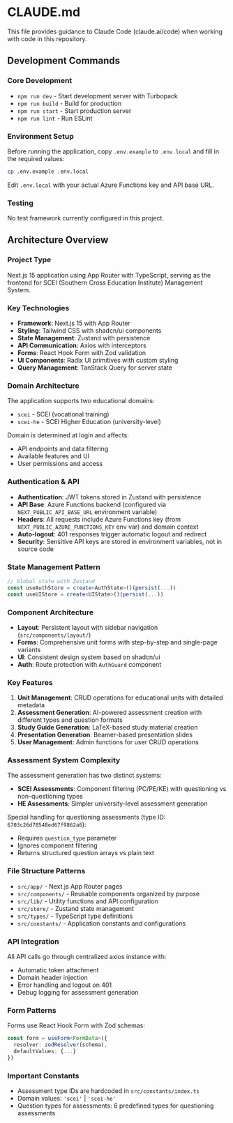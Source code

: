 # CLAUDE.md

This file provides guidance to Claude Code (claude.ai/code) when working with code in this repository.

## Development Commands

### Core Development
- `npm run dev` - Start development server with Turbopack
- `npm run build` - Build for production
- `npm run start` - Start production server
- `npm run lint` - Run ESLint

### Environment Setup
Before running the application, copy `.env.example` to `.env.local` and fill in the required values:
```bash
cp .env.example .env.local
```
Edit `.env.local` with your actual Azure Functions key and API base URL.

### Testing
No test framework currently configured in this project.

## Architecture Overview

### Project Type
Next.js 15 application using App Router with TypeScript, serving as the frontend for SCEI (Southern Cross Education Institute) Management System.

### Key Technologies
- **Framework**: Next.js 15 with App Router
- **Styling**: Tailwind CSS with shadcn/ui components
- **State Management**: Zustand with persistence
- **API Communication**: Axios with interceptors
- **Forms**: React Hook Form with Zod validation
- **UI Components**: Radix UI primitives with custom styling
- **Query Management**: TanStack Query for server state

### Domain Architecture
The application supports two educational domains:
- `scei` - SCEI (vocational training)
- `scei-he` - SCEI Higher Education (university-level)

Domain is determined at login and affects:
- API endpoints and data filtering
- Available features and UI
- User permissions and access

### Authentication & API
- **Authentication**: JWT tokens stored in Zustand with persistence
- **API Base**: Azure Functions backend (configured via `NEXT_PUBLIC_API_BASE_URL` environment variable)
- **Headers**: All requests include Azure Functions key (from `NEXT_PUBLIC_AZURE_FUNCTIONS_KEY` env var) and domain context
- **Auto-logout**: 401 responses trigger automatic logout and redirect
- **Security**: Sensitive API keys are stored in environment variables, not in source code

### State Management Pattern
```typescript
// Global state with Zustand
const useAuthStore = create<AuthState>()(persist(...))
const useUIStore = create<UIState>()(persist(...))
```

### Component Architecture
- **Layout**: Persistent layout with sidebar navigation (`src/components/layout/`)
- **Forms**: Comprehensive unit forms with step-by-step and single-page variants
- **UI**: Consistent design system based on shadcn/ui
- **Auth**: Route protection with `AuthGuard` component

### Key Features
1. **Unit Management**: CRUD operations for educational units with detailed metadata
2. **Assessment Generation**: AI-powered assessment creation with different types and question formats
3. **Study Guide Generation**: LaTeX-based study material creation
4. **Presentation Generation**: Beamer-based presentation slides
5. **User Management**: Admin functions for user CRUD operations

### Assessment System Complexity
The assessment generation has two distinct systems:
- **SCEI Assessments**: Component filtering (PC/PE/KE) with questioning vs non-questioning types
- **HE Assessments**: Simpler university-level assessment generation

Special handling for questioning assessments (type ID: `6703c26d78548ed67f9862a6`):
- Requires `question_type` parameter
- Ignores component filtering
- Returns structured question arrays vs plain text

### File Structure Patterns
- `src/app/` - Next.js App Router pages
- `src/components/` - Reusable components organized by purpose
- `src/lib/` - Utility functions and API configuration
- `src/store/` - Zustand state management
- `src/types/` - TypeScript type definitions
- `src/constants/` - Application constants and configurations

### API Integration
All API calls go through centralized axios instance with:
- Automatic token attachment
- Domain header injection
- Error handling and logout on 401
- Debug logging for assessment generation

### Form Patterns
Forms use React Hook Form with Zod schemas:
```typescript
const form = useForm<FormData>({
  resolver: zodResolver(schema),
  defaultValues: {...}
})
```

### Important Constants
- Assessment type IDs are hardcoded in `src/constants/index.ts`
- Domain values: `'scei'` | `'scei-he'`
- Question types for assessments: 6 predefined types for questioning assessments